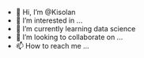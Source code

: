 - 👋 Hi, I’m @Kisolan
- 👀 I’m interested in ...
- 🌱 I’m currently learning data science
- 💞️ I’m looking to collaborate on ...
- 📫 How to reach me ...

<!---
Kisolan/Kisolan is a ✨ special ✨ repository because its `README.md` (this file) appears on your GitHub profile.
You can click the Preview link to take a look at your changes.
--->
